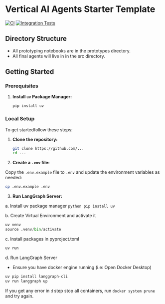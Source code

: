 # Vertical AI Agents Starter Template

[![CI](https://github.com/langchain-ai/react-agent/actions/workflows/unit-tests.yml/badge.svg)](https://github.com/langchain-ai/react-agent/actions/workflows/unit-tests.yml)
[![Integration Tests](https://github.com/langchain-ai/react-agent/actions/workflows/integration-tests.yml/badge.svg)](https://github.com/langchain-ai/react-agent/actions/workflows/integration-tests.yml)

## Directory Structure
- All prototyping notebooks are in the prototypes directory.
- All final agents will live in in the src directory.

## Getting Started

### Prerequisites

1. **Install `uv` Package Manager:**
   ```bash
   pip install uv

### Local Setup

To get startedfollow these steps:

1. **Clone the repository:**

   ```sh
   git clone https://github.com/...
   cd ...
   ```

2. **Create a `.env` file:**

Copy the `.env.example` file to `.env` and update the environment variables as needed:

```sh
cp .env.example .env
```

3. **Run LangGraph Server:**

a. Install uv package manager ```python pip install uv```

b. Create Virtual Environment and activate it 
```python 
uv venv
source .venv/bin/activate
```

c. Install packages in pyproject.toml
```python 
uv run
```

d. Run LangGraph Server
- Ensure you have docker engine running (i.e: Open Docker Desktop)
```python 
uv pip install langgraph-cli
uv run langgraph up
```

If you get any error in `d` step stop all containers, run `docker system prune` and try again.
